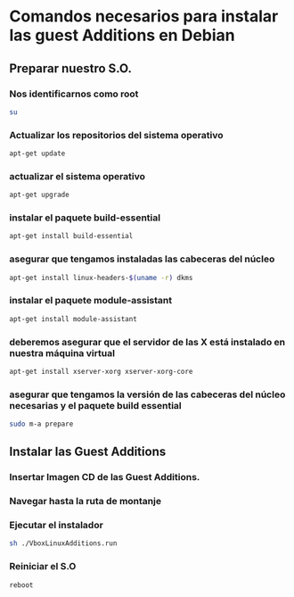 # Comandos necesarios para instalar las guest Additions en Debian

## Preparar nuestro S.O.

### Nos identificarnos como root
```bash
su
```

### Actualizar los repositorios del sistema operativo
```bash
apt-get update
```

### actualizar el sistema operativo
```bash
apt-get upgrade
```

### instalar el paquete build-essential
```bash
apt-get install build-essential
```
### asegurar que tengamos instaladas las cabeceras del núcleo

```bash
apt-get install linux-headers-$(uname -r) dkms
```
### instalar el paquete module-assistant 
```bash
apt-get install module-assistant
```
###  deberemos asegurar que el servidor de las X está instalado en nuestra máquina virtual

```bash
apt-get install xserver-xorg xserver-xorg-core
```
### asegurar que tengamos la versión de las cabeceras del núcleo necesarias y el paquete build essential
```bash
sudo m-a prepare
```

## Instalar las Guest Additions

### Insertar Imagen CD de las Guest Additions.

### Navegar hasta la ruta de montanje

### Ejecutar el instalador 

```bash
sh ./VboxLinuxAdditions.run
```

### Reiniciar el S.O
```bash
reboot
```
